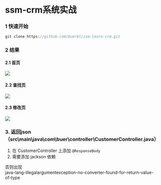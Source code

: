 # ssm-crm系统实战

### 1 快速开始

```java
git clone https://github.com/buerbl/ssm-learn-crm.git
```

 

### 2 结果

#### 2.1 首页

![](http://javahouse.xyz/20191223020132.png)

#### 2.2 查找页

![](http://javahouse.xyz/20191223020156.png)

#### 2.3 修改页

![](http://javahouse.xyz/20191223020213.png)


### 3. 返回json（src\main\java\com\buer\controller\CustomerController.java）
1. 在 CustomerController 上添加 ```@ResponseBody```
2. 需要添加 jackson 依赖

否则出现  
java-lang-illegalargumentexception-no-converter-found-for-return-value-of-type 